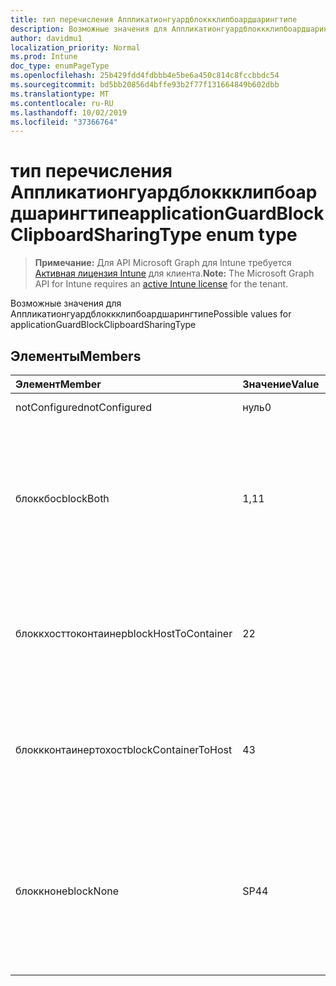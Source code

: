 ```yaml
---
title: тип перечисления Аппликатионгуардблоккклипбоардшарингтипе
description: Возможные значения для Аппликатионгуардблоккклипбоардшарингтипе
author: davidmu1
localization_priority: Normal
ms.prod: Intune
doc_type: enumPageType
ms.openlocfilehash: 25b429fdd4fdbbb4e5be6a450c814c8fccbbdc54
ms.sourcegitcommit: bd5bb20856d4bffe93b2f77f131664849b602dbb
ms.translationtype: MT
ms.contentlocale: ru-RU
ms.lasthandoff: 10/02/2019
ms.locfileid: "37366764"
---
```

# <a name="applicationguardblockclipboardsharingtype-enum-type"></a><span data-ttu-id="8db3b-103">тип перечисления Аппликатионгуардблоккклипбоардшарингтипе</span><span class="sxs-lookup"><span data-stu-id="8db3b-103">applicationGuardBlockClipboardSharingType enum type</span></span>

> <span data-ttu-id="8db3b-104">**Примечание:** Для API Microsoft Graph для Intune требуется [Активная лицензия Intune](https://go.microsoft.com/fwlink/?linkid=839381) для клиента.</span><span class="sxs-lookup"><span data-stu-id="8db3b-104">**Note:** The Microsoft Graph API for Intune requires an [active Intune license](https://go.microsoft.com/fwlink/?linkid=839381) for the tenant.</span></span>

<span data-ttu-id="8db3b-105">Возможные значения для Аппликатионгуардблоккклипбоардшарингтипе</span><span class="sxs-lookup"><span data-stu-id="8db3b-105">Possible values for applicationGuardBlockClipboardSharingType</span></span>

## <a name="members"></a><span data-ttu-id="8db3b-106">Элементы</span><span class="sxs-lookup"><span data-stu-id="8db3b-106">Members</span></span>
|<span data-ttu-id="8db3b-107">Элемент</span><span class="sxs-lookup"><span data-stu-id="8db3b-107">Member</span></span>|<span data-ttu-id="8db3b-108">Значение</span><span class="sxs-lookup"><span data-stu-id="8db3b-108">Value</span></span>|<span data-ttu-id="8db3b-109">Описание</span><span class="sxs-lookup"><span data-stu-id="8db3b-109">Description</span></span>|
|:---|:---|:---|
|<span data-ttu-id="8db3b-110">notConfigured</span><span class="sxs-lookup"><span data-stu-id="8db3b-110">notConfigured</span></span>|<span data-ttu-id="8db3b-111">нуль</span><span class="sxs-lookup"><span data-stu-id="8db3b-111">0</span></span>|<span data-ttu-id="8db3b-112">Not Configured</span><span class="sxs-lookup"><span data-stu-id="8db3b-112">Not Configured</span></span>|
|<span data-ttu-id="8db3b-113">блоккбос</span><span class="sxs-lookup"><span data-stu-id="8db3b-113">blockBoth</span></span>|<span data-ttu-id="8db3b-114">1,1</span><span class="sxs-lookup"><span data-stu-id="8db3b-114">1</span></span>|<span data-ttu-id="8db3b-115">Блокировка буфера обмена для совместного использования данных из узла в контейнер и из контейнера в узел</span><span class="sxs-lookup"><span data-stu-id="8db3b-115">Block clipboard to share data both from Host to Container and from Container to Host</span></span>|
|<span data-ttu-id="8db3b-116">блоккхосттоконтаинер</span><span class="sxs-lookup"><span data-stu-id="8db3b-116">blockHostToContainer</span></span>|<span data-ttu-id="8db3b-117">2</span><span class="sxs-lookup"><span data-stu-id="8db3b-117">2</span></span>|<span data-ttu-id="8db3b-118">Блокировка буфера обмена для предоставления общего доступа к данным из узла в контейнер</span><span class="sxs-lookup"><span data-stu-id="8db3b-118">Block clipboard to share data from Host to Container</span></span>|
|<span data-ttu-id="8db3b-119">блоккконтаинертохост</span><span class="sxs-lookup"><span data-stu-id="8db3b-119">blockContainerToHost</span></span>|<span data-ttu-id="8db3b-120">4</span><span class="sxs-lookup"><span data-stu-id="8db3b-120">3</span></span>|<span data-ttu-id="8db3b-121">Блокировка буфера обмена для предоставления общего доступа к данным из контейнера в узел</span><span class="sxs-lookup"><span data-stu-id="8db3b-121">Block clipboard to share data from Container to Host</span></span>|
|<span data-ttu-id="8db3b-122">блоккноне</span><span class="sxs-lookup"><span data-stu-id="8db3b-122">blockNone</span></span>|<span data-ttu-id="8db3b-123">SP4</span><span class="sxs-lookup"><span data-stu-id="8db3b-123">4</span></span>|<span data-ttu-id="8db3b-124">Блокировка буфера обмена для совместного использования данных без размещения в контейнере и из контейнера в узел</span><span class="sxs-lookup"><span data-stu-id="8db3b-124">Block clipboard to share data neither from Host to Container nor from Container to Host</span></span>|




